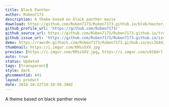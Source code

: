 ```yaml
---
title: Black Panther
author: Ruben7173
description: A theme based on black panther movie
download: https://github.com/Ruben7173/Ruben7173.github.io/blob/master/BetterDiscord-Themes/BlackPanther-Theme/blackpanther.theme.css
github_profile_url: 'https://github.com/Ruben7173/'
github_source_url: https://github.com/Ruben7173/Ruben7173.github.io/tree/master/BetterDiscord-Themes/BlackPanther-Theme
github_issue_url: 'https://github.com/Ruben7173/Ruben7173.github.io/issues'
demo: https://rawcdn.githack.com/Ruben7173/Ruben7173.github.io/ecc2b443c2261c36d06f3204fcd47f99ccf054a5/BetterDiscord-Themes/BlackPanther-Theme/blackpanther.theme.css
thumbnail: https://i.imgur.com/KMss5XV.jpg
preview: [https://i.imgur.com/KMss5XV.jpg, https://i.imgur.com/u91Qdrl.jpg, https://i.imgur.com/68uXjJv.jpg, https://i.imgur.com/mk4aeVB.jpg, https://i.imgur.com/wfFdhDG.png, https://i.imgur.com/JfGOewi.jpg]
auto: true
status: Updated
tags: [transparent]
style: dark
ghcommentid: 441
layout: product
date: 2018-10-22T19:10:50.390Z
---
```

A theme based on black panther movie